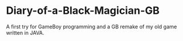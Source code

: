 # Diary-of-a-Black-Magician-GB
A first try for GameBoy programming and a GB remake of my old game written in JAVA.
